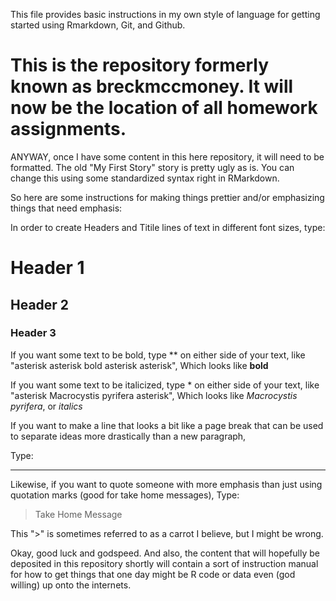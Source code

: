 This file provides basic instructions in my own style of language for getting started using Rmarkdown, Git, and Github. 

# This is the repository formerly known as breckmccmoney. It will now be the location of all homework assignments.

ANYWAY, once I have some content in this here repository, it will need to be formatted.
The old "My First Story" story is pretty ugly as is. You can change this using some standardized syntax right in RMarkdown.

So here are some instructions for making things prettier and/or emphasizing things that need emphasis:

In order to create Headers and Titile lines of text in different font sizes, type:

# Header 1
## Header 2
### Header 3

If you want some text to be bold, type ** on either side of your text, like "asterisk asterisk bold asterisk asterisk", 
Which looks like **bold**


If you want some text to be italicized, type * on either side of your text, like "asterisk Macrocystis pyrifera asterisk",
Which looks like *Macrocystis pyrifera*, or *italics*

If you want to make a line that looks a bit like a page break that can be used to separate ideas more drastically than a new paragraph,

Type: 
***
Likewise, if you want to quote someone with more emphasis than just using quotation marks (good for take home messages), Type:
> Take Home Message

This ">" is sometimes referred to as a carrot I believe, but I might be wrong.

Okay, good luck and godspeed. And also, the content that will hopefully be deposited in this repository shortly will contain a sort of instruction manual for how to get things that one day might be R code or data even (god willing) up onto the internets.
